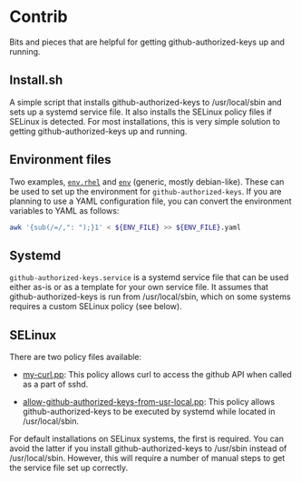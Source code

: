 # Contrib

Bits and pieces that are helpful for getting github-authorized-keys up and running.

## Install.sh

A simple script that installs github-authorized-keys to /usr/local/sbin and sets up a
systemd service file. It also installs the SELinux policy files if SELinux is detected.
For most installations, this is very simple solution to getting github-authorized-keys
up and running.



## Environment files

Two examples, [`env.rhel`](env.rhel) and [`env`](env) (generic, mostly debian-like). These can be used to set up
the environment for `github-authorized-keys`. If you are planning to use a YAML configuration
file, you can convert the environment variables to YAML as follows:

```bash
awk '{sub(/=/,": ");}1' < ${ENV_FILE} >> ${ENV_FILE}.yaml
```

## Systemd

`github-authorized-keys.service` is a systemd service file that can be used either as-is
or as a template for your own service file. It assumes that github-authorized-keys is
run from /usr/local/sbin, which on some systems requires a custom SELinux policy (see below).

## SELinux

There are two policy files available:

- [my-curl.pp](my-curl.pp): This policy allows curl to access the github API when called as
  a part of sshd.

- [allow-github-authorized-keys-from-usr-local.pp](allow-github-authorized-keys-from-usr-local.pp):
  This policy allows github-authorized-keys to be executed by systemd while located in /usr/local/sbin.

For default installations on SELinux systems, the first is required. You can avoid the latter if you
install github-authorized-keys to /usr/sbin instead of /usr/local/sbin. However, this will require 
a number of manual steps to get the service file set up correctly.